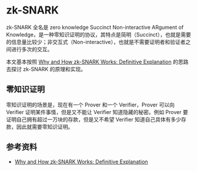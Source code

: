 # zk-SNARK

zk-SNARK 全名是 zero knowledge Succinct Non-interactive ARgument of Knowledge，是一种零知识证明的协议，其特点是简明（Succinct），也就是需要的信息量比较少；非交互式（Non-interactive），也就是不需要证明者和验证者之间进行多次的交互。

本文基本按照 [Why and How zk-SNARK Works: Definitive Explanation](https://arxiv.org/pdf/1906.07221.pdf) 的思路去探讨 zk-SNARK 的原理和实现。

## 零知识证明

零知识证明的场景是，现在有一个 Prover 和一个 Verifier，Prover 可以向 Verifier 证明某件事情，但是又不能让 Verifier 知道隐藏的秘密。例如 Prover 要证明自己拥有超过一万块的存款，但是又不希望 Verifier 知道自己具体有多少存款，因此就需要零知识证明。

## 参考资料

- [Why and How zk-SNARK Works: Definitive Explanation](https://arxiv.org/pdf/1906.07221.pdf)
